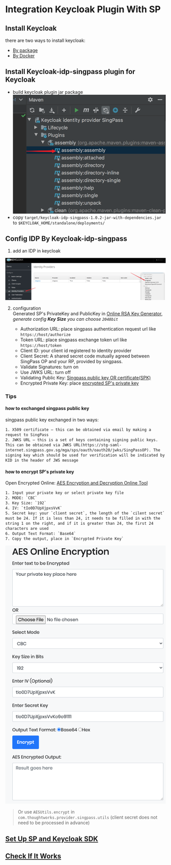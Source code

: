 # Integration Keycloak Plugin With SP

## Install Keycloak
 there are two ways to install keycloak:
 - [By package](https://www.keycloak.org/docs/latest/getting_started/index.html)
 - [By Docker](https://hub.docker.com/r/jboss/keycloak/)

## Install Keycloak-idp-singpass plugin for Keycloak
- build keycloak plugin jar package
    ![](../images/keycloak_plugin_build_jar.png)
- copy `target/keycloak-idp-singpass-1.0.2-jar-with-dependencies.jar` to `$KEYCLOAK_HOME/standalone/deployments/`    

## Config IDP By Keycloak-idp-singpass
1. add an IDP in keycloak

![add IDP](../images/keycloak_add_idp.png)

2. configuration   
Generated SP's PrivateKey and PublicKey in [Online RSA Key Generator](https://travistidwell.com/jsencrypt/demo/), *generate config **Key Size** you can choose `2048bit`*

    - Authorization URL: place singpass authentication request url like `https://host/authorize`
    - Token URL: place singpass exchange token url like `https://host/token`
    - Client ID: your client id registered to identity provider
    - Client Secret: A shared secret code mutually agreed between SingPass OP and your RP, provided by singpass.
    - Validate Signatures: turn on
    - Use JWKS URL: turn off
    - Validating Public Key: [Singpass public key OR certificate(SPK)](#how-to-exchanged-singpass-public-key)
    - Encrypted Private Key: place [encrypted SP's private key](#how-to-encrypt-SP's-private-key)

### Tips

#### how to exchanged singpass public key
singpass public key exchanged in two ways:

    1. X509 certificate – this can be obtained via email by making a request to SingPass
    2. JWKS URL – this is a set of keys containing signing public keys. This can be obtained via JWKS URL(https://stg-saml-internet.singpass.gov.sg/mga/sps/oauth/oauth20/jwks/SingPassOP). The signing key which should be used for verification will be indicated by KID in the header of JWS message

#### how to encrypt SP's private key

Open Encrypted Online: [AES Encryption and Decryption Online Tool](https://www.devglan.com/online-tools/aes-encryption-decryption)

    1. Input your private key or select private key file
    2. MODE: `CBC`
    3. Key Size: `192`
    4. IV: `tIo0D7UpXjpxsVvK`
    5. Secret key: your `client secret`, the length of the `cilent secret` must be 24. If it is less than 24, it needs to be filled in with the string 1 on the right, and if it is greater than 24, the first 24 characters are used
    6. Output Text Format: `Base64`
    7. Copy the output, place in `Encrypted Private Key`

![](../images/encryption_the_example.png)

> Or use `AESUtils.encrypt` in `com.thoughtworks.provider.singpass.utils` (client secret does not need to be processed in advance)

## [Set Up SP and Keycloak SDK](https://github.com/ThoughtWorksInc/SEA-SC-Integration-Demo#how-to-integration-keycloak)

## [Check If It Works](https://github.com/ThoughtWorksInc/SEA-SC-OpenID/blob/keycloak/documents/Keycloak-Plugin-Integration-With-SP.md#run-sea-sc-integration-demo)